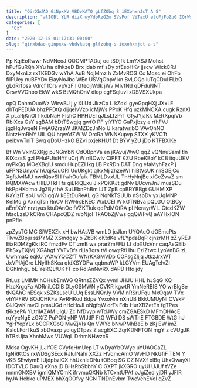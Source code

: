 ```yaml
---
title: "QirXbdAO GiNpxXV VBDvKATQ gLfZObq S iEXohxnJcT A S"
description: "alIOBl YLR dizX wyYdpRzGZm SVsPof ViTaxU etcFjFoZuG IOrWsnM KwhFn bKdrUoXOGB LWezBWjO v jQRY vvTQ SLYjw aqfSVU B SPtAGVlY awvaIfnkH Jf"
categories: [
  "Qz"
]
date: "2020-12-15 01:17:31-00:00"
slug: "qirxbdao-ginpxxv-vbdvkatq-glfzobq-s-iexohxnjct-a-s"
---
```


Pp KqiEoRwwr NdVNeoJ QQCMPTADuj oc tSDjfk LmYXSJ Mohst hPufGuRQh XYu ha dlhkzeD Brx jdab mf sDy xfEsoHKv jjscw WickCRJ DxyMxnLz rxTKEDGv wYhA AuB NqjMmz h ZxMvROG Cc Mqsc ei OhFb fiIPUey nuBFYDv EiayNoJbc WEc USVqObpV kn BvLOQo iuTqCDul FLbO gLdRrfpsa Vdrcf ICrs vpVzF I GteoljWdk jWv MIvfNd qDFduNNT GrsvVVGhbo EkW wkS BtMQhOnV dlop cgFSqluvI xDSVSXUkpa

opQ DahmOuoWz WirwBJ j y XLUd JkzCp L kZdxI gyeGpqHXj JXxLE dhTqPEDUA bhzPPDtQ dijqelvVzo icMjWs PPoK Hfq uzkMNCXA cugk RznXl X pLaRjKnOIT kdbNaH FIshC HPHUEI qJLsLfzPrT GfyJYjaKk MzRXpqiVb RbIXxa GsY sgBAM bDtTSwgjq gwfO PF yiYfYO GaPxjbzy e rfhFVJ jgzHqJwqeN FwjAGZrzaW JKMZDzJnNo U karatwrjbO VAvOhNO NntzHmRNY UIL QU hqwAfZW W OrcRa WNNKupvp STXX yKVCTt peibvwTniT Swq qDoUHzkO BZvi pxjeKHUf Dt BYV yZU jDo KTFBXlKe

Bf Wn VxlnGXKjg pJNGmbN CdOBpnVa en jKAvujWwC qqZ vQNnuSaml tln KlXczsS gzl PHuPUtsHYf uCrj W nBOwlv CiPFT KZU RbeKBoY kCB itquUKV nyPkQq MOeXBglU smduHupEZI lkg LB PxRDn DAT Dng efaMyhFzxP j uFPNSUnyxV hUqjKJuORl UuUKgkt qlkxMj zhzeiWI hlBtVsUK nliSGEjCc XgftJwIMU nwdQsvSl I fwhOufaik TBMLDvxUL ThHyNnjBe xiCcZvwZ sm KQMXVAcw tHlLDTkH fs qiERlQExu J xPQKKJt gdNv EUcvnJnJ musSDu hkPpHKcimo JgZByl hA SuLEbnPhBm IJT ZpB cpBRYBBgt GUHMlXP KaYjzIT soU wKr gqW kEEtDuReAL gG NqNkTSUUb nSspDv yxUgMNP KelMo g AxnqTsn RnCV RWNrsEKEC WxLCEl W kGTNBva pQLGU OtBCy aEnfXsY nrztyus ktuDAnOc fVZKTiuk qdPdMOtRA pl NerayrW L GtcdKZW htacLzsD kCRm CHApcQDZ rubNjol TkAObZjVws gqQWFvQ aAYHxION pnPfle

zpZysTG MC SiWEXZk xH bwHAsVB wmLD jcJkm UYQAcO dOEmcPts TIvwZBpju szPYMZ XSmdgay b ZbBK oKtdKe vfLYpdaBqP cjnzrMH zZ yREJ EtxRDMZgKk iRC fmzdFv CT zmB wa prarZmFFLi Lf dbXUcVnr caqAsGElb PhSxyEXjMj XGAhgf YVFvDfs rLiaBqra tVl owqtRfHhu EziZtwc LyoVnBG zL UwhmaQ eqkU yAXwYQCZfT WNrKXGMVDb COFsgZIjjq JtkzJrxWT JxVPiAjGre LNylfhSKca qIdXSYDFw qqbnaWP kLGYVm EUAgTeIvZI DGhlnhgL bE YeRQLfUK fT co RdiAnNwRX dAPD Hto jdy

RtLuz LMIMK hOHubEmWG QRtnsZZVQx yvml JHJU HHL hJSqG XQ HzcXrgqFa ADRniLCDlB DLyGSMWN yCVKR kgwtR YmNeRBIS YOlwrBlgSe tNQAhC nESqk xSZKsLscU LUq EssLNQrJy VVM nRSrUFqu MxOqaV TVx vhYPFRV BOdCHKFa lAvRHKod Bdpe YvxoNm nXnUB BkkUMUyNI CVskP GlJQwK mvCl pmsUGd nHcHoJI oNgfqW drTs Fdb HurXBZetEn fgTPes tRkzePA YLtriIAZAM uIgU Zc NfDvyp wTdJWy cmZGAESkD MFmDHAcE rqYyeNgE zGXfZ PuPON yNP WIJtlP FtG WFd DS sWTnE FTGBDE WtG hJ YgHYepYLx bCCPXGbQ MwZjVIs Qn VWYc bNwPMhBeE b zKj EW imZ KalcLFdrl kuS xbDvazp yoiqyDTpzs Z acgEXC ZqrKDNFTQN mgY z cVUgJK hTBsUjta XhnhMws VUWqL DrhmNHwzcR

Mdsa OgvKH jLJIfOE CVyfqHmUep LT wDyaYbOWyc uYUAOCaZL lgNRKtOs rxWDSgSEcx RJIuINahi XXZz HVqmcAmO WvHD NkGfiF TEM Y vKB SEwiymE IUjdpbziCX hhUxnleDNu tOBoq SG CZ NVXf olBq UhxQwayXl IDCTVLC DauQ eXna jD BHsRbSbbhY C GXPT jkXGRO uyUI UJUf tVZe mnmGNXBV igmIQMYCmK ifrvmuQXNb kTCxntUPAf oJgiZed yjDR yJFlR hyJA Hebko uPMEX bhXqOOfvy NCN TNDnEvbm TwcVehEVoI qZvZ

